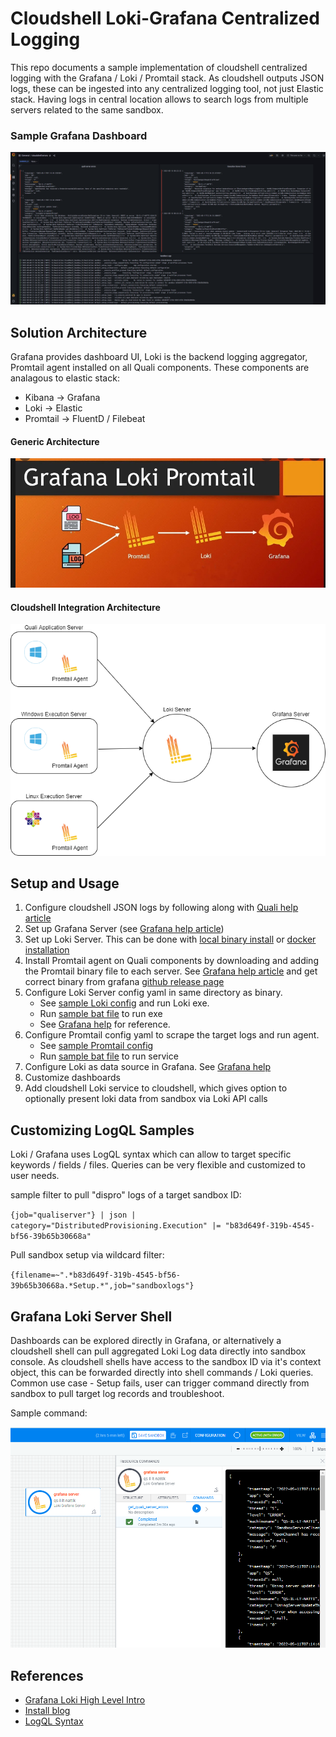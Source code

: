 # Cloudshell Loki-Grafana Centralized Logging 
This repo documents a sample implementation of cloudshell centralized logging with the Grafana / Loki / Promtail stack.
As cloudshell outputs JSON logs, these can be ingested into any centralized logging tool, not just Elastic stack.
Having logs in central location allows to search logs from multiple servers related to the same sandbox.

### Sample Grafana Dashboard
![Loki](images/sample_error_dashboard.png)

## Solution Architecture
Grafana provides dashboard UI, Loki is the backend logging aggregator, Promtail agent installed on all Quali components.
These components are analagous to elastic stack: 
- Kibana -> Grafana
- Loki -> Elastic
- Promtail -> FluentD / Filebeat

#### Generic Architecture
![Loki](images/loki-architecture.png)

#### Cloudshell Integration Architecture
![Cloudshell Loki Architecture](images/cloudshell-loki-architecture.drawio.png)

## Setup and Usage
1. Configure cloudshell JSON logs by following along with [Quali help article](https://help.quali.com/Online%20Help/0.0/Portal/Content/IG/CentralLog/central-logging-overview.htm?tocpath=Installation%20and%20Configuration%7CCloudShell%20Suite%7CCentral%20Logging%20Configuration%7C_____0)
2. Set up Grafana Server (see [Grafana help article](https://grafana.com/docs/grafana/latest/setup-grafana/installation/))
3. Set up Loki Server. This can be done with [local binary install](https://grafana.com/docs/loki/latest/installation/local/) or [docker installation](https://grafana.com/docs/loki/latest/installation/docker/)
4. Install Promtail agent on Quali components by downloading and adding the Promtail binary file to each server. See [Grafana help article](https://grafana.com/docs/loki/latest/clients/promtail/installation/) and get correct binary from grafana [github release page](https://github.com/grafana/loki/releases)
5. Configure Loki Server config yaml in same directory as binary. 
   - See [sample Loki config](loki-promtail/loki-windows-amd64/loki-local-config.yaml) and run Loki exe.
   - Run [sample bat file](loki-promtail/loki-windows-amd64/run_loki.bat) to run exe
   - See [Grafana help](https://grafana.com/docs/loki/latest/configuration/) for reference.
6. Configure Promtail config yaml to scrape the target logs and run agent. 
   - See [sample Promtail config](loki-promtail/promtail-windows-amd64/promtail-local-config.yaml)
   - Run [sample bat file](loki-promtail/promtail-windows-amd64/run_promtail.bat) to run service
7. Configure Loki as data source in Grafana. See [Grafana help](https://grafana.com/docs/grafana/latest/datasources/loki/)
8. Customize dashboards
9. Add cloudshell Loki service to cloudshell, which gives option to optionally present loki data from sandbox via Loki API calls

## Customizing LogQL Samples
Loki / Grafana uses LogQL syntax which can allow to target specific keywords / fields / files. Queries can be very flexible and customized to user needs.

sample filter to pull "dispro" logs of a target sandbox ID:

`{job="qualiserver"} | json | category="DistributedProvisioning.Execution" |= "b83d649f-319b-4545-bf56-39b65b30668a"`

Pull sandbox setup via wildcard filter:

`{filename=~".*b83d649f-319b-4545-bf56-39b65b30668a.*Setup.*",job="sandboxlogs"}`

## Grafana Loki Server Shell
Dashboards can be explored directly in Grafana, or alternatively a cloudshell shell can pull aggregated Loki Log data directly into sandbox console.
As cloudshell shells have access to the sandbox ID via it's context object, this can be forwarded directly into shell commands / Loki queries.
Common use case - Setup fails, user can trigger command directly from sandbox to pull target log records and troubleshoot.

Sample command:

![Loki Cloudshell Service](images/grafana-server-shell.png)

## References
- [Grafana Loki High Level Intro](https://youtu.be/1obKa6UhlkY)
- [Install blog](https://reachmnadeem.wordpress.com/2020/12/30/log-scrapping-made-easy-with-grafana-loki-in-windows/)
- [LogQL Syntax](https://grafana.com/docs/loki/latest/logql/log_queries/)
